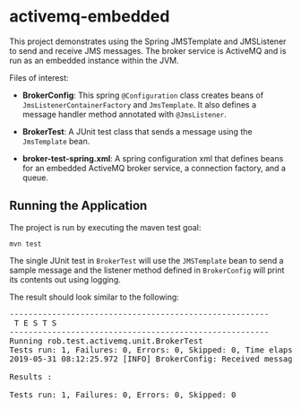 # activemq-embedded

This project demonstrates using the Spring JMSTemplate and JMSListener
to send and receive JMS messages. The broker service is ActiveMQ and is
run as an embedded instance within the JVM.

Files of interest:

* **BrokerConfig**:
This spring `@Configuration` class creates beans of `JmsListenerContainerFactory`
and `JmsTemplate`. It also defines a message handler method annotated
with `@JmsListener`.

* **BrokerTest**:
A JUnit test class that sends a message using the `JmsTemplate` bean.

* **broker-test-spring.xml**:
A spring configuration xml that defines beans for an embedded ActiveMQ
broker service, a connection factory, and a queue.

## Running the Application

The project is run by executing the maven test goal:

`mvn test`

The single JUnit test in `BrokerTest` will use the `JMSTemplate` bean
to send a sample message and the listener method defined in `BrokerConfig`
will print its contents out using logging.

The result should look similar to the following:

<pre>
-------------------------------------------------------
 T E S T S
-------------------------------------------------------
Running rob.test.activemq.unit.BrokerTest
Tests run: 1, Failures: 0, Errors: 0, Skipped: 0, Time elapsed: 1.332 sec
2019-05-31 08:12:25.972 [INFO] BrokerConfig: Received message: testing sample message

Results :

Tests run: 1, Failures: 0, Errors: 0, Skipped: 0
</pre>